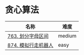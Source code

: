 # 贪心算法

**名称**|**难度**
--------|--------
[763. 划分字母区间](../problems/763.%20划分字母区间)|medium
[874. 模拟行走机器人](../problems/874.%20模拟行走机器人)|easy

